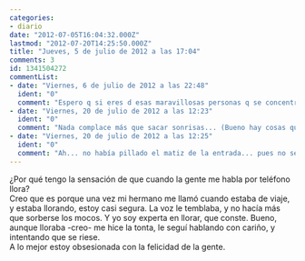 ```yaml
---
categories:
- diario
date: "2012-07-05T16:04:32.000Z"
lastmod: "2012-07-20T14:25:50.000Z"
title: "Jueves, 5 de julio de 2012 a las 17:04"
comments: 3
id: 1341504272
commentList:
- date: "Viernes, 6 de julio de 2012 a las 22:48"
  ident: "0"
  comment: "Espero q si eres d esas maravillosas personas q se concentran en ayudar a los demas sepas q tu tambn mereces q a veces se preocupen d complacerte como mereces... pq muchas veces, eso se olvida, y no encuentras respuesta al gran vacio q se va creando en el interior...\nVaya... tal vez no tenga nada q ver... pero tu tenlo en cuenta xD ^^"
- date: "Viernes, 20 de julio de 2012 a las 12:23"
  ident: "0"
  comment: "Nada complace más que sacar sonrisas... (Bueno hay cosas que sí complacen más... pero con lo bien que me  ha salido la frase... (creo que pienso demasiado...))"
- date: "Viernes, 20 de julio de 2012 a las 12:25"
  ident: "0"
  comment: "Ah... no había pillado el matiz de la entrada... pues no se puede hacer feliz a todo el mundo. He ahí mi conclusión después de mucho pensar en la felicidad del os demás."
---
```


¿Por qué tengo la sensación de que cuando la gente me habla por teléfono llora?  
Creo que es porque una vez mi hermano me llamó cuando estaba de viaje, y estaba llorando, estoy casi segura. La voz le temblaba, y no hacía más que sorberse los mocos. Y yo soy experta en llorar, que conste. Bueno, aunque lloraba -creo- me hice la tonta, le seguí hablando con cariño, y intentando que se riese.  
A lo mejor estoy obsesionada con la felicidad de la gente.